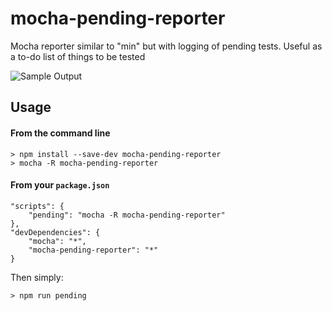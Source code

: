 # mocha-pending-reporter
Mocha reporter similar to "min" but with logging of pending tests. Useful as a to-do list of things to be tested

![Sample Output](http://i.imgur.com/e4bbnT3.png?1)

## Usage

#### From the command line

    > npm install --save-dev mocha-pending-reporter
    > mocha -R mocha-pending-reporter

#### From your `package.json`

    "scripts": {
        "pending": "mocha -R mocha-pending-reporter"
    },
    "devDependencies": {
        "mocha": "*",
        "mocha-pending-reporter": "*"
    }

Then simply:

    > npm run pending

